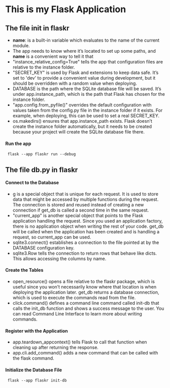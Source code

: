 # This is my Flask Application

## The file __init__ in flaskr
- __name__: is a built-in variable which evaluates to the name of the current module. </br>
- The app needs to know where it’s located to set up some paths, and __name__ is a convenient way to tell it that </br>
- "instance_relative_config=True" tells the app that configuration files are relative to the instance folder. </br>
- "SECRET_KEY" is used by Flask and extensions to keep data safe. It’s set to 'dev' to provide a convenient value during development, but it should be overridden with a random value when deploying. </br>
- DATABASE is the path where the SQLite database file will be saved. It’s under app.instance_path, which is the path that Flask has chosen for the instance folder. </br>
- "app.config.from_pyfile()" overrides the default configuration with values taken from the config.py file in the instance folder if it exists. For example, when deploying, this can be used to set a real SECRET_KEY. </br>
- os.makedirs() ensures that app.instance_path exists. Flask doesn’t create the instance folder automatically, but it needs to be created because your project will create the SQLite database file there. </br>
#### Run the app
<code> flask --app flaskr run --debug </code> </br>

## The file db.py in flaskr
#### Connect to the Database
- g is a special object that is unique for each request. It is used to store data that might be accessed by multiple functions during the request. The connection is stored and reused instead of creating a new connection if get_db is called a second time in the same request.</br>
- "current_app" is another special object that points to the Flask application handling the request. Since you used an application factory, there is no application object when writing the rest of your code. get_db will be called when the application has been created and is handling a request, so current_app can be used. </br>
- sqlite3.connect() establishes a connection to the file pointed at by the DATABASE configuration key. </br>
- sqlite3.Row tells the connection to return rows that behave like dicts. This allows accessing the columns by name. </br>

#### Create the Tables
- open_resource() opens a file relative to the flaskr package, which is useful since you won’t necessarily know where that location is when deploying the application later. get_db returns a database connection, which is used to execute the commands read from the file.</br>
- click.command() defines a command line command called init-db that calls the init_db function and shows a success message to the user. You can read Command Line Interface to learn more about writing commands.</br>

#### Register with the Application
- app.teardown_appcontext() tells Flask to call that function when cleaning up after returning the response.</br>
- app.cli.add_command() adds a new command that can be called with the flask command. </br>

#### Initialize the Database File
<code> flask --app flaskr init-db </code> </br>
